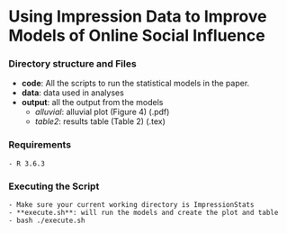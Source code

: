 # Using Impression Data to Improve Models of Online Social Influence

### Directory structure and Files

  - **code**: All the scripts to run the statistical models in the paper.
  - **data**: data used in analyses
  - **output**: all the output from the models
    - *alluvial*: alluvial plot (Figure 4) (.pdf)
    - *table2*: results table (Table 2) (.tex)

### Requirements

	- R 3.6.3

###	Executing the Script

	- Make sure your current working directory is ImpressionStats
	- **execute.sh**: will run the models and create the plot and table
	- bash ./execute.sh